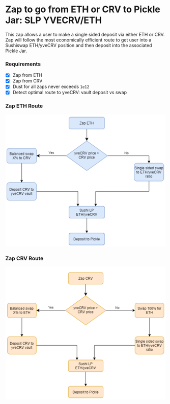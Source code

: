# Zap to go from ETH or CRV to Pickle Jar: SLP YVECRV/ETH

This zap allows a user to make a single sided deposit via either ETH or CRV. Zap will follow the most economically efficient route to get user into a Sushiswap ETH/yveCRV position and then deposit into the associated Pickle Jar.

### Requirements
- [x] Zap from ETH
- [x] Zap from CRV
- [x] Dust for all zaps never exceeds `1e12`
- [x] Detect optimal route to yveCRV: vault deposit vs swap

### Zap ETH Route
![](static/img/2021-02-21-01-18-42.png)

### Zap CRV Route
![](static/img/2021-02-21-01-19-31.png)